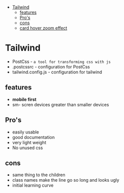 - [Tailwind](#tailwind)
  - [features](#features)
  - [Pro's](#pros)
  - [cons](#cons)
  - [card hover zoom effect](#card-hover-zoom-effect)

# Tailwind

- PostCss - `a tool for transforming css with js`
- .postcssrc - configuration for PostCss
- tailwind.config.js - configuration for tailwind

## features

- **mobile first**
- sm- scren devices greater than smaller devices

## Pro's

- easily usable
- good documentation
- very light weight
- No unused css

## cons

- same thing to the children
- class names make the line go so long and looks ugly
- initial learning curve
